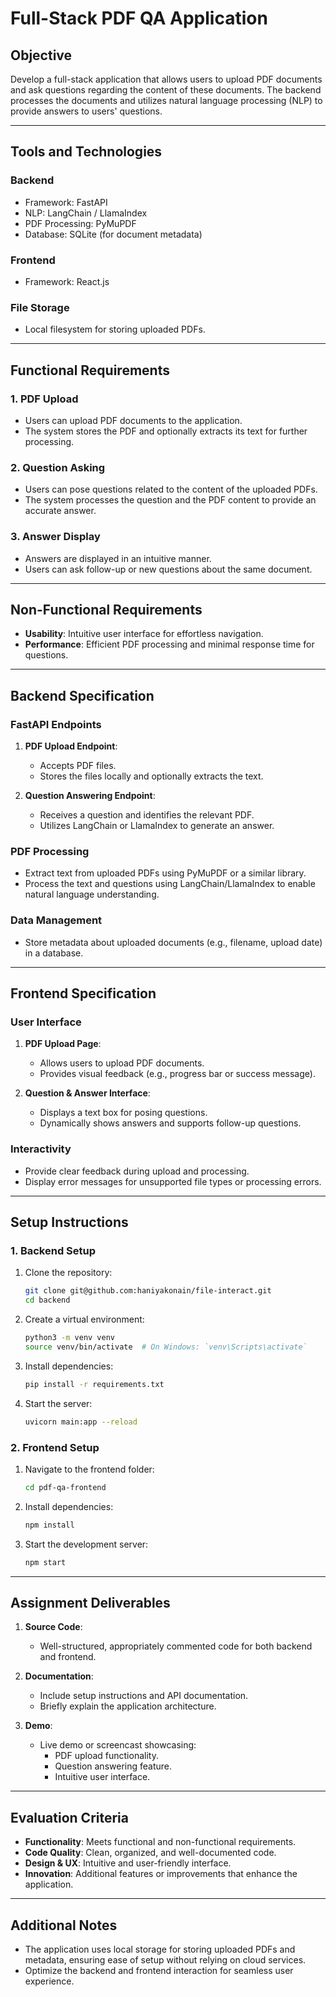 # Full-Stack PDF QA Application

## **Objective**
Develop a full-stack application that allows users to upload PDF documents and ask questions regarding the content of these documents. The backend processes the documents and utilizes natural language processing (NLP) to provide answers to users' questions.

---

## **Tools and Technologies**

### **Backend**
- Framework: FastAPI
- NLP: LangChain / LlamaIndex
- PDF Processing: PyMuPDF
- Database: SQLite (for document metadata)

### **Frontend**
- Framework: React.js

### **File Storage**
- Local filesystem for storing uploaded PDFs.

---

## **Functional Requirements**

### **1. PDF Upload**
- Users can upload PDF documents to the application.
- The system stores the PDF and optionally extracts its text for further processing.

### **2. Question Asking**
- Users can pose questions related to the content of the uploaded PDFs.
- The system processes the question and the PDF content to provide an accurate answer.

### **3. Answer Display**
- Answers are displayed in an intuitive manner.
- Users can ask follow-up or new questions about the same document.

---

## **Non-Functional Requirements**
- **Usability**: Intuitive user interface for effortless navigation.
- **Performance**: Efficient PDF processing and minimal response time for questions.

---

## **Backend Specification**

### **FastAPI Endpoints**
1. **PDF Upload Endpoint**:
   - Accepts PDF files.
   - Stores the files locally and optionally extracts the text.

2. **Question Answering Endpoint**:
   - Receives a question and identifies the relevant PDF.
   - Utilizes LangChain or LlamaIndex to generate an answer.

### **PDF Processing**
- Extract text from uploaded PDFs using PyMuPDF or a similar library.
- Process the text and questions using LangChain/LlamaIndex to enable natural language understanding.

### **Data Management**
- Store metadata about uploaded documents (e.g., filename, upload date) in a database.

---

## **Frontend Specification**

### **User Interface**
1. **PDF Upload Page**:
   - Allows users to upload PDF documents.
   - Provides visual feedback (e.g., progress bar or success message).

2. **Question & Answer Interface**:
   - Displays a text box for posing questions.
   - Dynamically shows answers and supports follow-up questions.

### **Interactivity**
- Provide clear feedback during upload and processing.
- Display error messages for unsupported file types or processing errors.

---

## **Setup Instructions**

### **1. Backend Setup**
1. Clone the repository:
   ```bash
   git clone git@github.com:haniyakonain/file-interact.git
   cd backend
   ```
2. Create a virtual environment:
   ```bash
   python3 -m venv venv
   source venv/bin/activate  # On Windows: `venv\Scripts\activate`
   ```
3. Install dependencies:
   ```bash
   pip install -r requirements.txt
   ```
4. Start the server:
   ```bash
   uvicorn main:app --reload
   ```

### **2. Frontend Setup**
1. Navigate to the frontend folder:
   ```bash
   cd pdf-qa-frontend
   ```
2. Install dependencies:
   ```bash
   npm install
   ```
3. Start the development server:
   ```bash
   npm start
   ```

---

## **Assignment Deliverables**
1. **Source Code**:
   - Well-structured, appropriately commented code for both backend and frontend.

2. **Documentation**:
   - Include setup instructions and API documentation.
   - Briefly explain the application architecture.

3. **Demo**:
   - Live demo or screencast showcasing:
     - PDF upload functionality.
     - Question answering feature.
     - Intuitive user interface.

---

## **Evaluation Criteria**
- **Functionality**: Meets functional and non-functional requirements.
- **Code Quality**: Clean, organized, and well-documented code.
- **Design & UX**: Intuitive and user-friendly interface.
- **Innovation**: Additional features or improvements that enhance the application.

---

## **Additional Notes**
- The application uses local storage for storing uploaded PDFs and metadata, ensuring ease of setup without relying on cloud services.
- Optimize the backend and frontend interaction for seamless user experience.

